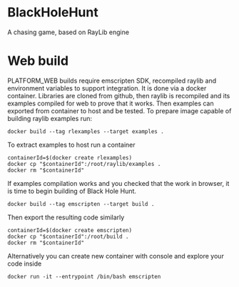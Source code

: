 # BlackHoleHunt
A chasing game, based on RayLib engine

# Web build

PLATFORM_WEB builds require emscripten SDK, recompiled raylib and environment variables to support integration. It is done via a docker container.
Libraries are cloned from github, then raylib is recompiled and its examples compiled for web to prove that it works.
Then examples can exported from container to host and be tested. 
To prepare image capable of building raylib examples run:
```
docker build --tag rlexamples --target examples .
```
To extract examples to host run a container
```
containerId=$(docker create rlexamples)
docker cp "$containerId":/root/raylib/examples .
docker rm "$containerId"
```
If examples compilation works and you checked that the work in browser, it is time to begin building of Black Hole Hunt.
```
docker build --tag emscripten --target build .
```
Then export the resulting code similarly
```
containerId=$(docker create emscripten)
docker cp "$containerId":/root/build .
docker rm "$containerId"
```

Alternatively you can create new container with console and explore your code inside
```
docker run -it --entrypoint /bin/bash emscripten
```